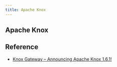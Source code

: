```yaml
---
title: Apache Knox
---
```


## Apache Knox


## Reference
- [Knox Gateway – Announcing Apache Knox 1\.6\.1\!](https://knox.apache.org/)
